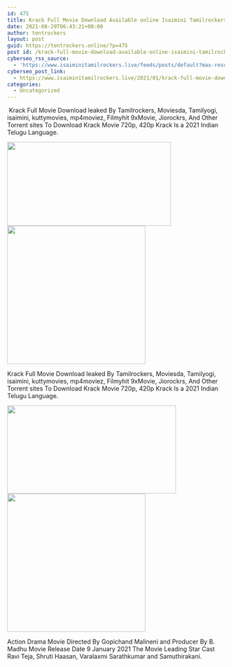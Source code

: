 ```yaml
---
id: 475
title: Krack Full Movie Download Available online Isaimini Tamilrockers 2021
date: 2021-08-29T06:43:21+00:00
author: tentrockers
layout: post
guid: https://tentrockers.online/?p=475
post id: /krack-full-movie-download-available-online-isaimini-tamilrockers-2021/
cyberseo_rss_source:
  - 'https://www.isaiminitamilrockers.live/feeds/posts/default?max-results=150&start-index=151'
cyberseo_post_link:
  - https://www.isaiminitamilrockers.live/2021/01/krack-full-movie-download-available.html
categories:
  - Uncategorized
---
```

<meta content="&nbsp;Krack Full Movie Download leaked By Tamilrockers, Moviesda, Tamilyogi, isaimini, kuttymovies, mp4moviez, Filmyhit 9xMovie, Jiorockrs, And O..." name="twitter:description" />

  


<center>
</center>

&nbsp;Krack Full Movie Download leaked By Tamilrockers, Moviesda, Tamilyogi, isaimini, kuttymovies, mp4moviez, Filmyhit 9xMovie, Jiorockrs, And Other Torrent sites To Download Krack Movie 720p, 420p Krack Is a 2021 Indian Telugu Language.<ins data-width="0" data-height="0" class="q7936a8b728" data-domain="//aaaaaco.com" data-affquery="/f5ff9bfd5d/7936a8b728/?placementName=default"></ins>

<div class="separator">
  <a href="https://1.bp.blogspot.com/-uRkT_z28mIY/X_mEUpz9LUI/AAAAAAAAAMs/BcLvub3yoSE_CtF8ex4OX-Y8mHkrnYnQgCLcBGAsYHQ/s770/Ravi_Teja.webp" imageanchor="1"><img loading="lazy" border="0" data-original-height="433" data-original-width="770" height="194" src="https://1.bp.blogspot.com/-uRkT_z28mIY/X_mEUpz9LUI/AAAAAAAAAMs/BcLvub3yoSE_CtF8ex4OX-Y8mHkrnYnQgCLcBGAsYHQ/w379-h194/Ravi_Teja.webp" width="379" /></a>
</div>



<div class="separator">
  <a href="https://aaaaaco.com/b7e8e06d99/1bcf5d2141/?placementName=default" imageanchor="1" target="_blank" rel="noopener"><img border="0" data-original-height="166" data-original-width="800" src="https://1.bp.blogspot.com/-vdGA62Gxpd8/X_mEyiZjFSI/AAAAAAAAAM4/Q_40Rf_4xUUZXfyIduBF2_uFEWXC4Ao3gCLcBGAsYHQ/s320/unnamed.gif" width="320" /></a>
</div>

<ins data-width="0" data-height="0" class="q7936a8b728" data-domain="//aaaaaco.com" data-affquery="/f5ff9bfd5d/7936a8b728/?placementName=default"></ins>

Krack Full Movie Download leaked By Tamilrockers, Moviesda, Tamilyogi, isaimini, kuttymovies, mp4moviez, Filmyhit 9xMovie, Jiorockrs, And Other Torrent sites To Download Krack Movie 720p, 420p Krack Is a 2021 Indian Telugu Language.<ins data-width="0" data-height="0" class="q7936a8b728" data-domain="//aaaaaco.com" data-affquery="/f5ff9bfd5d/7936a8b728/?placementName=default"></ins>

<div class="separator">
  <a href="https://1.bp.blogspot.com/-AuaqkHhyZQw/X_mEm5rp59I/AAAAAAAAAM0/QvMYp12AwqAtqmQq8043jRXFGv-ftDyHACLcBGAsYHQ/s857/Ravi_Teja_2020_01_29_10_25_39.jpg" imageanchor="1"><img loading="lazy" border="0" data-original-height="417" data-original-width="857" height="204" src="https://1.bp.blogspot.com/-AuaqkHhyZQw/X_mEm5rp59I/AAAAAAAAAM0/QvMYp12AwqAtqmQq8043jRXFGv-ftDyHACLcBGAsYHQ/w391-h204/Ravi_Teja_2020_01_29_10_25_39.jpg" width="391" /></a>
</div>

<div class="separator">
  <a href="https://aaaaaco.com/b7e8e06d99/1bcf5d2141/?placementName=default" imageanchor="1" target="_blank" rel="noopener"><img border="0" data-original-height="166" data-original-width="800" src="https://1.bp.blogspot.com/-6wc3HEfHzEs/X_mE3ihCAiI/AAAAAAAAANA/79QMwLbm60QJQhuWQa0puoeF0lylYVJ9ACLcBGAsYHQ/s320/unnamed.gif" width="320" /></a>
</div>

<ins data-width="0" data-height="0" class="q7936a8b728" data-domain="//aaaaaco.com" data-affquery="/f5ff9bfd5d/7936a8b728/?placementName=default"></ins>

Action Drama Movie Directed By Gopichand Malineni and Producer By B. Madhu Movie Release Date 9 January 2021 The Movie Leading Star Cast Ravi Teja, Shruti Haasan, Varalaxmi Sarathkumar and Samuthirakani.

<center>
</center>